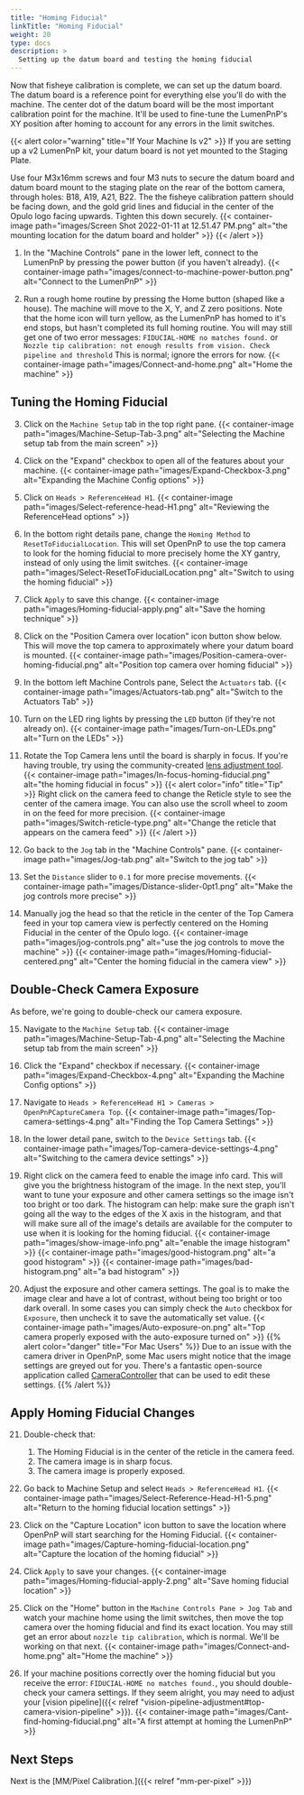 ```yaml
---
title: "Homing Fiducial"
linkTitle: "Homing Fiducial"
weight: 20
type: docs
description: >
  Setting up the datum board and testing the homing fiducial
---
```


Now that fisheye calibration is complete, we can set up the datum board. The datum board is a reference point for everything else you'll do with the machine. The center dot of the datum board will be the most important calibration point for the machine. It'll be used to fine-tune the LumenPnP's XY position after homing to account for any errors in the limit switches.

{{< alert color="warning" title="If Your Machine Is v2" >}}
If you are setting up a v2 LumenPnP kit, your datum board is not yet mounted to the Staging Plate.

Use four M3x16mm screws and four M3 nuts to secure the datum board and datum board mount to the staging plate on the rear of the bottom camera, through holes: B18, A19, A21, B22. The the fisheye calibration pattern should be facing down, and the gold grid lines and fiducial in the center of the Opulo logo facing upwards. Tighten this down securely.
   {{< container-image path="images/Screen Shot 2022-01-11 at 12.51.47 PM.png" alt="the mounting location for the datum board and holder" >}}
{{< /alert >}}

1. In the "Machine Controls" pane in the lower left, connect to the LumenPnP by pressing the power button (if you haven't already).
  {{< container-image path="images/connect-to-machine-power-button.png" alt="Connect to the LumenPnP" >}}

2. Run a rough home routine by pressing the Home button (shaped like a house). The machine will move to the X, Y, and Z zero positions. Note that the home icon will turn yellow, as the LumenPnP has homed to it's end stops, but hasn't completed its full homing routine. You will may still get one of two error messages: `FIDUCIAL-HOME no matches found.` or `Nozzle tip calibration: not enough results from vision. Check pipeline and threshold` This is normal; ignore the errors for now.
  {{< container-image path="images/Connect-and-home.png" alt="Home the machine" >}}

## Tuning the Homing Fiducial

3. Click on the `Machine Setup` tab in the top right pane.
  {{< container-image path="images/Machine-Setup-Tab-3.png" alt="Selecting the Machine setup tab from the main screen" >}}

4. Click on the "Expand" checkbox to open all of the features about your machine.
  {{< container-image path="images/Expand-Checkbox-3.png" alt="Expanding the Machine Config options" >}}

5. Click on `Heads > ReferenceHead H1`.
  {{< container-image path="images/Select-reference-head-H1.png" alt="Reviewing the ReferenceHead options" >}}
  
6. In the bottom right details pane, change the `Homing Method` to `ResetToFiducialLocation`. This will set OpenPnP to use the top camera to look for the homing fiducial to more precisely home the XY gantry, instead of only using the limit switches.
  {{< container-image path="images/Select-ResetToFiducialLocation.png" alt="Switch to using the homing fiducial" >}}

7. Click `Apply` to save this change.
  {{< container-image path="images/Homing-fiducial-apply.png" alt="Save the homing technique" >}}

8. Click on the "Position Camera over location" icon button show below. This will move the top camera to approximately where your datum board is mounted.
  {{< container-image path="images/Position-camera-over-homing-fiducial.png" alt="Position top camera over homing fiducial" >}}

9. In the bottom left Machine Controls pane, Select the `Actuators` tab.
  {{< container-image path="images/Actuators-tab.png" alt="Switch to the Actuators Tab" >}}

10. Turn on the LED ring lights by pressing the `LED` button (if they're not already on).
  {{< container-image path="images/Turn-on-LEDs.png" alt="Turn on the LEDs" >}}

11. Rotate the Top Camera lens until the board is sharply in focus. If you're having trouble, try using the community-created [lens adjustment tool](https://www.printables.com/model/208453-lumen-pnp-lens-adjustment-tool).
  {{< container-image path="images/In-focus-homing-fiducial.png" alt="the homing fiducial in focus" >}}
  {{< alert color="info" title="Tip" >}}
  Right click on the camera feed to change the Reticle style to see the center of the camera image. You can also use the scroll wheel to zoom in on the feed for more precision.
  {{< container-image path="images/Switch-reticle-type.png" alt="Change the reticle that appears on the camera feed" >}}
  {{< /alert >}}

12. Go back to the `Jog` tab in the "Machine Controls" pane.
  {{< container-image path="images/Jog-tab.png" alt="Switch to the jog tab" >}}

13. Set the `Distance` slider to `0.1` for more precise movements.
  {{< container-image path="images/Distance-slider-0pt1.png" alt="Make the jog controls more precise" >}}

14. Manually jog the head so that the reticle in the center of the Top Camera feed in your top camera view is perfectly centered on the Homing Fiducial in the center of the Opulo logo.
  {{< container-image path="images/jog-controls.png" alt="use the jog controls to move the machine" >}}
  {{< container-image path="images/Homing-fiducial-centered.png" alt="Center the homing fiducial in the camera view" >}}

## Double-Check Camera Exposure

As before, we're going to double-check our camera exposure.

15. Navigate to the `Machine Setup` tab.
  {{< container-image path="images/Machine-Setup-Tab-4.png" alt="Selecting the Machine setup tab from the main screen" >}}

16. Click the "Expand" checkbox if necessary.
  {{< container-image path="images/Expand-Checkbox-4.png" alt="Expanding the Machine Config options" >}}

17. Navigate to `Heads > ReferenceHead H1 > Cameras > OpenPnPCaptureCamera Top`.
  {{< container-image path="images/Top-camera-settings-4.png" alt="Finding the Top Camera Settings" >}}

18. In the lower detail pane, switch to the `Device Settings` tab.
  {{< container-image path="images/Top-camera-device-settings-4.png" alt="Switching to the camera device settings" >}}

19. Right click on the camera feed to enable the image info card. This will give you the brightness histogram of the image. In the next step, you'll want to tune your exposure and other camera settings so the image isn't too bright or too dark. The histogram can help: make sure the graph isn't going all the way to the edges of the X axis in the histogram, and that will make sure all of the image's details are available for the computer to use when it is looking for the homing fiducial.
  {{< container-image path="images/show-image-info.png" alt="enable the image histogram" >}}
  {{< container-image path="images/good-histogram.png" alt="a good histogram" >}}
  {{< container-image path="images/bad-histogram.png" alt="a bad histogram" >}}
<!-- TODO: retake the good photo because there's an extra arrow and it is confusing -->

20. Adjust the exposure and other camera settings. The goal is to make the image clear and have a lot of contrast, without being too bright or too dark overall. In some cases you can simply check the `Auto` checkbox for `Exposure`, then uncheck it to save the automatically set value.
  {{< container-image path="images/Auto-exposure-on.png" alt="Top camera properly exposed with the auto-exposure turned on" >}}
  {{% alert color="danger" title="For Mac Users" %}}
  Due to an issue with the camera driver in OpenPnP, some Mac users might notice that the image settings are greyed out for you. There's a fantastic open-source application called [CameraController](https://github.com/Itaybre/CameraController) that can be used to edit these settings.
  {{% /alert %}}

## Apply Homing Fiducial Changes

21. Double-check that:
    1. The Homing Fiducial is in the center of the reticle in the camera feed.
    2. The camera image is in sharp focus.
    3. The camera image is properly exposed.

22. Go back to Machine Setup and select `Heads > ReferenceHead H1`.
  {{< container-image path="images/Select-Reference-Head-H1-5.png" alt="Return to the homing fiducial location settings" >}}

23. Click on the "Capture Location" icon button to save the location where OpenPnP will start searching for the Homing Fiducial.
  {{< container-image path="images/Capture-homing-fiducial-location.png" alt="Capture the location of the homing fiducial" >}}

24. Click `Apply` to save your changes.
  {{< container-image path="images/Homing-fiducial-apply-2.png" alt="Save homing fiducial location" >}}

25. Click on the "Home" button in the `Machine Controls Pane > Jog Tab` and watch your machine home using the limit switches, then move the top camera over the homing fiducial and find its exact location. You may still get an error about `nozzle tip calibration`, which is normal. We'll be working on that next.
  {{< container-image path="images/Connect-and-home.png" alt="Home the machine" >}}
<!-- TODO: Get photo of the error -->

26. If your machine positions correctly over the homing fiducial but you receive the error: `FIDUCIAL-HOME no matches found.`, you should double-check your camera settings. If they seem alright, you may need to adjust your [vision pipeline]({{< relref "vision-pipeline-adjustment#top-camera-vision-pipeline" >}}).
  {{< container-image path="images/Cant-find-homing-fiducial.png" alt="A first attempt at homing the LumenPnP" >}}

## Next Steps

Next is the [MM/Pixel Calibration.]({{< relref "mm-per-pixel" >}})
